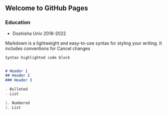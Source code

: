 ## Welcome to GitHub Pages

### Education
- Doshisha Univ 2018-2022

Markdown is a lightweight and easy-to-use syntax for styling your writing. It includes conventions for
Cancel changes
```markdown
Syntax highlighted code block


# Header 1
## Header 2
### Header 3

- Bulleted
- List

1. Numbered
2. List
```
